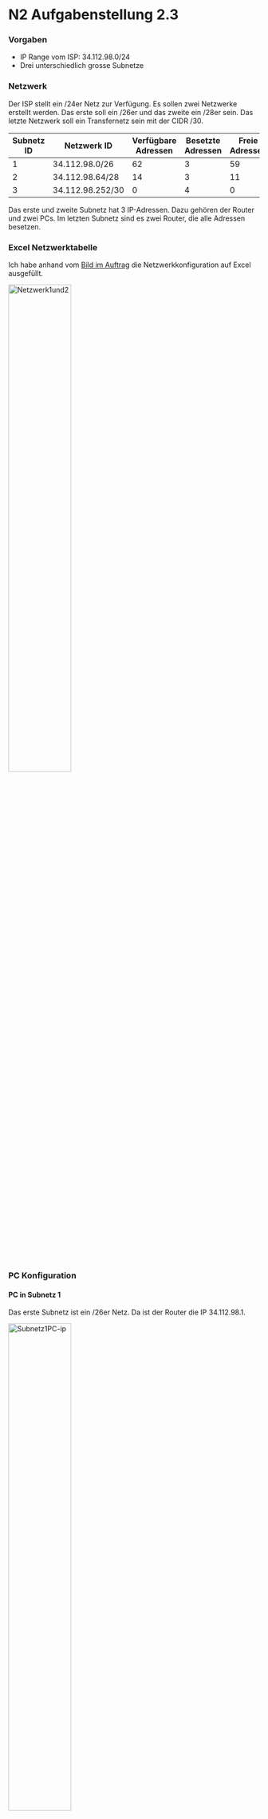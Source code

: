 # N2 Aufgabenstellung 2.3

### Vorgaben
- IP Range vom ISP: 34.112.98.0/24
- Drei unterschiedlich grosse Subnetze

### Netzwerk
Der ISP stellt ein /24er Netz zur Verfügung. Es sollen zwei Netzwerke erstellt werden. Das erste soll ein /26er und das zweite ein /28er sein. Das letzte Netzwerk soll ein Transfernetz sein mit der CIDR /30. 

| Subnetz ID | Netzwerk ID      | Verfügbare Adressen | Besetzte Adressen | Freie Adressen | Abteilung  |
| ---------- | ---------------- | ------------------- | ----------------- | -------------- | ---------- |
| 1          | 34.112.98.0/26   | 62                  | 3                 | 59             | Produktion |
| 2          | 34.112.98.64/28  | 14                  | 3                 | 11             | Verkauf    |
| 3          | 34.112.98.252/30 | 0                   | 4                 | 0              | Transfer   |

Das erste und zweite Subnetz hat 3 IP-Adressen. Dazu gehören der Router und zwei PCs. Im letzten Subnetz sind es zwei Router, die alle Adressen besetzen. 

### Excel Netzwerktabelle

Ich habe anhand vom [Bild im Auftrag](https://gitlab.com/ser-cal/m129-lb2/-/raw/main/N2/3/P2_3_subnetz-kreis_800.jpg) die Netzwerkkonfiguration auf Excel ausgefüllt.  

<img width=50% height=50% alt="Netzwerk1und2" src="">

### PC Konfiguration

#### PC in Subnetz 1

Das erste Subnetz ist ein /26er Netz. Da ist der Router die IP 34.112.98.1. 

<img width=50% height=50% alt="Subnetz1PC-ip" src="">

<img width=50% height=50% alt="Subnetz1PC-gateway" src="">

#### PC in Subnetz 2

Das zweite Subnetz ist ein /28er Netz. Da ist der Router die IP 34.112.98.65. 

<img width=50% height=50% alt="Subnetz2PC-ip" src="">

<img width=50% height=50% alt="Subnetz2PC-gateway" src="">

### Router Konfiguration

#### Router 1

| Interface       | IP-Adresse   | Subnetzmaske    |
| --------------- | ------------ | --------------- |
| FastEthernet0/0 | 34.112.98.1  | 255.255.255.192 |
| FastEthernet1/0 | 34.112.98.65 | 255.255.255.240 |

#### Router ISP

| Interface       | IP-Adresse    | Subnetzmaske    |
| --------------- | ------------- | --------------- |
| FastEthernet0/0 | 34.112.98.254 | 255.255.255.252 |

### Statische Routen

| Router     | Netzwerk      | Next Hop      | Subnetzmaske    |
| ---------- | ------------- | ------------- | --------------- |
| Router 1   | 0.0.0.0       | 0.0.0.0       | 0.0.0.0         |
| Router 1   | 34.112.98.252 | 34.112.98.254 | 255.255.255.252 |
| Router ISP | 0.0.0.0       | 34.112.98.253 | 255.255.255.252 |

Der **ISP Router** leitet **sämtlichen Traffic zum Router 1** weiter, da kein anderer Router angeschlossen ist als dieser. Router 1 hingegen leitet Traffic der für das Netzwerk 34.112.98.252 vorgesehen ist an den Router ISP weiter und den **Rest, also 0.0.0.0** an das andere Interface. 

### Testing

Ich habe wieder die ARP Tabellen der Router ausgefüllt, indem ich von überall hin und her PDUs gesendet habe. Danach konnte ich überall hin pingen und PDUs senden. 

<img width=50% height=50% alt="TestingPing" src="">

<img width=50% height=50% alt="TestingPDU" src="">

### Fragen
- Wieviele freie IP-Adressen gibt es in der Abteilung **Verkauf**
- Ist ein mögliches Wachstum der Firma berücksichtigt?
- Ist das Netzwerk-Design sinnvoll?
- Gibt es Verbesserungsvorschläge bzgl. Netzwerk-Design?
- Welche zusätzlichen Informationen wären nützlich, um für dieses Netzwerk-Design einen Optimierungsvorschlag auszuarbeiten?

### Antworten
- In der Abteilung Verkauf sind 11 IP-Adresse frei.
- Nein. Es sind sogar zu viele Geräte in der Abteilung Verkauf. Es sind 15 aber können maximal eigentlich 14 sein.
- Ja. Es ist grundsätzlich sinnvoll aufgebaut.
- Das Verkauf Netzwerk sollte kein /28er sein sondern vielleicht ein /26er. 
- Wie viel Personen pro Jahr in die Firma kommen. 